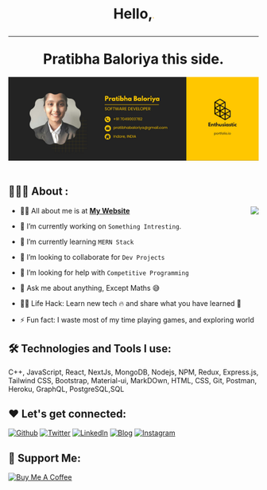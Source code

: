 <h1 align="center">Hello,<img src="https://raw.githubusercontent.com/ABSphreak/ABSphreak/master/gifs/Hi.gif" width="1.875rem" height="3.75rem"><hr/>Pratibha Baloriya this side.</h1>

<!--
**pratibha2411/pratibha2411** is a ✨ _special_ ✨ repository because its `README.md` (this file) appears on your GitHub profile.
Here are some ideas to get you started: -->

<div align="center">
  <img src ="./Pratibha Baloriya.png" />
  
</div>

 <br/>

## 👨🏻‍💻 About : 

<img  src="./thoughtworks-gif_dribbble.gif" height="18.125rem" align="right" />

- 🙋‍♂️ All about me is at **[My Website](https://portfolio.github.io/)**

- 🔭 I’m currently working on `Something Intresting`.

- 🌱 I’m currently learning `MERN Stack`

- 👯 I’m looking to collaborate for `Dev Projects`

- 🤔 I’m looking for help with `Competitive Programming`

- 💬 Ask me about anything, Except Maths :sweat_smile:

- 👨‍💻 Life Hack: Learn new tech :fire: and share what you have learned :tada:

- ⚡ Fun fact: I waste most of my time playing games, and exploring world

## 🛠️ Technologies and Tools I use:

<p>
C++, JavaScript, React, NextJs, MongoDB, Nodejs, NPM, Redux, Express.js, Tailwind CSS, Bootstrap, Material-ui, MarkDOwn, HTML, CSS, Git, Postman, Heroku, GraphQL, PostgreSQL,SQL
</p>

## ❤️ Let's get connected:

<p><a href="https://pratibha2411.github.io/" target="_blank"><img alt="Github" src="" height="1.875rem" /></a> <a href="https://twitter.com/pratibha2411" target="_blank"><img alt="Twitter" src=""  height="1.875rem"/></a> <a href="https://www.linkedin.com/in/pratibha2411/" target="_blank"><img alt="LinkedIn" src=""  height="1.875rem"/></a> <a href="https://pratibha2411.github.io/" target="_blank"><img alt="Blog" src=""  height="1.875rem"/></a> <a href="https://www.instagram.com/pratibha2411" target="_blank"><img alt="Instagram" src="#"  height="1.875rem"/></a>
</p>

## 🤝 Support Me:

<a href="https://www.buymeacoffee.com/pratibha2411" target="_blank"><img src="https://cdn.buymeacoffee.com/buttons/v2/default-violet.png" alt="Buy Me A Coffee" height="3.75rem" width="12.5rem"></a>


